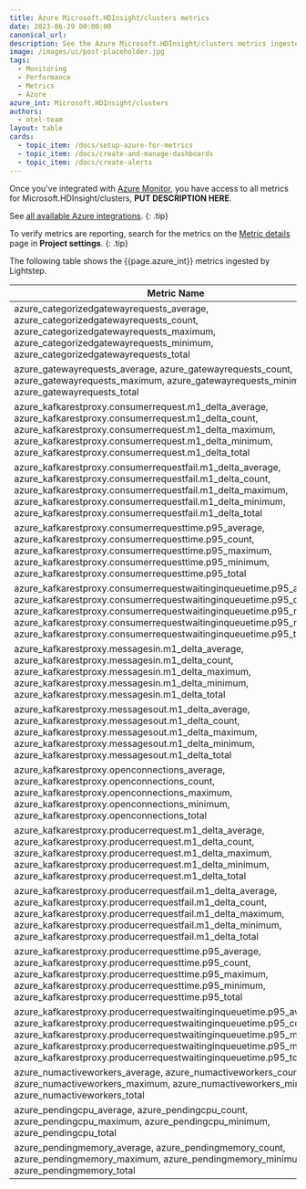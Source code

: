 ```yaml
---
title: Azure Microsoft.HDInsight/clusters metrics
date: 2023-06-29 00:00:00
canonical_url:
description: See the Azure Microsoft.HDInsight/clusters metrics ingested by Lightstep Observability
image: /images/ui/post-placeholder.jpg
tags:
  - Monitoring
  - Performance
  - Metrics
  - Azure
azure_int: Microsoft.HDInsight/clusters
authors:
  - otel-team
layout: table
cards:
  - topic_item: /docs/setup-azure-for-metrics
  - topic_item: /docs/create-and-manage-dashboards
  - topic_item: /docs/create-alerts
---
```

Once you've integrated with [Azure Monitor](/docs/setup-azure-for-metrics), you have access to all metrics for Microsoft.HDInsight/clusters, **PUT DESCRIPTION HERE**. 

See [all available Azure integrations](/docs/azure-metrics).
{: .tip}

To verify metrics are reporting, search for the metrics on the [Metric details](/docs/manage-metric-details) page in **Project settings**.
{: .tip}

The following table shows the {{page.azure_int}} metrics ingested by Lightstep.
<table class="table-aws">
<colgroup><col span="1" style="width: 35%;" /><col span="1" style="width: 15%;" /><col span="1" style="width: 35%;" /></colgroup>
  <thead>
    <th>Metric Name</th>
    <th>Unit</th>
    <th>Description</th>
  </thead>
  <tr>
    <td>azure_categorizedgatewayrequests_average, azure_categorizedgatewayrequests_count, azure_categorizedgatewayrequests_maximum, azure_categorizedgatewayrequests_minimum, azure_categorizedgatewayrequests_total</td>
    <td>Count</td>
    <td>Number of gateway requests by categories (1xx/2xx/3xx/4xx/5xx)</td>
  </tr>
  <tr>
    <td>azure_gatewayrequests_average, azure_gatewayrequests_count, azure_gatewayrequests_maximum, azure_gatewayrequests_minimum, azure_gatewayrequests_total</td>
    <td>Count</td>
    <td>Number of gateway requests</td>
  </tr>
  <tr>
    <td>azure_kafkarestproxy.consumerrequest.m1_delta_average, azure_kafkarestproxy.consumerrequest.m1_delta_count, azure_kafkarestproxy.consumerrequest.m1_delta_maximum, azure_kafkarestproxy.consumerrequest.m1_delta_minimum, azure_kafkarestproxy.consumerrequest.m1_delta_total</td>
    <td>CountPerSecond</td>
    <td>Number of consumer requests to Kafka REST proxy</td>
  </tr>
  <tr>
    <td>azure_kafkarestproxy.consumerrequestfail.m1_delta_average, azure_kafkarestproxy.consumerrequestfail.m1_delta_count, azure_kafkarestproxy.consumerrequestfail.m1_delta_maximum, azure_kafkarestproxy.consumerrequestfail.m1_delta_minimum, azure_kafkarestproxy.consumerrequestfail.m1_delta_total</td>
    <td>CountPerSecond</td>
    <td>Consumer request exceptions</td>
  </tr>
  <tr>
    <td>azure_kafkarestproxy.consumerrequesttime.p95_average, azure_kafkarestproxy.consumerrequesttime.p95_count, azure_kafkarestproxy.consumerrequesttime.p95_maximum, azure_kafkarestproxy.consumerrequesttime.p95_minimum, azure_kafkarestproxy.consumerrequesttime.p95_total</td>
    <td>Milliseconds</td>
    <td>Message latency in a consumer request through Kafka REST proxy</td>
  </tr>
  <tr>
    <td>azure_kafkarestproxy.consumerrequestwaitinginqueuetime.p95_average, azure_kafkarestproxy.consumerrequestwaitinginqueuetime.p95_count, azure_kafkarestproxy.consumerrequestwaitinginqueuetime.p95_maximum, azure_kafkarestproxy.consumerrequestwaitinginqueuetime.p95_minimum, azure_kafkarestproxy.consumerrequestwaitinginqueuetime.p95_total</td>
    <td>Milliseconds</td>
    <td>Consumer REST proxy queue length</td>
  </tr>
  <tr>
    <td>azure_kafkarestproxy.messagesin.m1_delta_average, azure_kafkarestproxy.messagesin.m1_delta_count, azure_kafkarestproxy.messagesin.m1_delta_maximum, azure_kafkarestproxy.messagesin.m1_delta_minimum, azure_kafkarestproxy.messagesin.m1_delta_total</td>
    <td>CountPerSecond</td>
    <td>Number of producer messages through Kafka REST proxy</td>
  </tr>
  <tr>
    <td>azure_kafkarestproxy.messagesout.m1_delta_average, azure_kafkarestproxy.messagesout.m1_delta_count, azure_kafkarestproxy.messagesout.m1_delta_maximum, azure_kafkarestproxy.messagesout.m1_delta_minimum, azure_kafkarestproxy.messagesout.m1_delta_total</td>
    <td>CountPerSecond</td>
    <td>Number of consumer messages through Kafka REST proxy</td>
  </tr>
  <tr>
    <td>azure_kafkarestproxy.openconnections_average, azure_kafkarestproxy.openconnections_count, azure_kafkarestproxy.openconnections_maximum, azure_kafkarestproxy.openconnections_minimum, azure_kafkarestproxy.openconnections_total</td>
    <td>Count</td>
    <td>Number of concurrent connections through Kafka REST proxy</td>
  </tr>
  <tr>
    <td>azure_kafkarestproxy.producerrequest.m1_delta_average, azure_kafkarestproxy.producerrequest.m1_delta_count, azure_kafkarestproxy.producerrequest.m1_delta_maximum, azure_kafkarestproxy.producerrequest.m1_delta_minimum, azure_kafkarestproxy.producerrequest.m1_delta_total</td>
    <td>CountPerSecond</td>
    <td>Number of producer requests to Kafka REST proxy</td>
  </tr>
  <tr>
    <td>azure_kafkarestproxy.producerrequestfail.m1_delta_average, azure_kafkarestproxy.producerrequestfail.m1_delta_count, azure_kafkarestproxy.producerrequestfail.m1_delta_maximum, azure_kafkarestproxy.producerrequestfail.m1_delta_minimum, azure_kafkarestproxy.producerrequestfail.m1_delta_total</td>
    <td>CountPerSecond</td>
    <td>Producer request exceptions</td>
  </tr>
  <tr>
    <td>azure_kafkarestproxy.producerrequesttime.p95_average, azure_kafkarestproxy.producerrequesttime.p95_count, azure_kafkarestproxy.producerrequesttime.p95_maximum, azure_kafkarestproxy.producerrequesttime.p95_minimum, azure_kafkarestproxy.producerrequesttime.p95_total</td>
    <td>Milliseconds</td>
    <td>Message latency in a producer request through Kafka REST proxy</td>
  </tr>
  <tr>
    <td>azure_kafkarestproxy.producerrequestwaitinginqueuetime.p95_average, azure_kafkarestproxy.producerrequestwaitinginqueuetime.p95_count, azure_kafkarestproxy.producerrequestwaitinginqueuetime.p95_maximum, azure_kafkarestproxy.producerrequestwaitinginqueuetime.p95_minimum, azure_kafkarestproxy.producerrequestwaitinginqueuetime.p95_total</td>
    <td>Milliseconds</td>
    <td>Producer REST proxy queue length</td>
  </tr>
  <tr>
    <td>azure_numactiveworkers_average, azure_numactiveworkers_count, azure_numactiveworkers_maximum, azure_numactiveworkers_minimum, azure_numactiveworkers_total</td>
    <td>Count</td>
    <td>Number of Active Workers</td>
  </tr>
  <tr>
    <td>azure_pendingcpu_average, azure_pendingcpu_count, azure_pendingcpu_maximum, azure_pendingcpu_minimum, azure_pendingcpu_total</td>
    <td>Count</td>
    <td>Pending CPU Requests in YARN</td>
  </tr>
  <tr>
    <td>azure_pendingmemory_average, azure_pendingmemory_count, azure_pendingmemory_maximum, azure_pendingmemory_minimum, azure_pendingmemory_total</td>
    <td>Count</td>
    <td>Pending Memory Requests in YARN</td>
  </tr>
</table>
